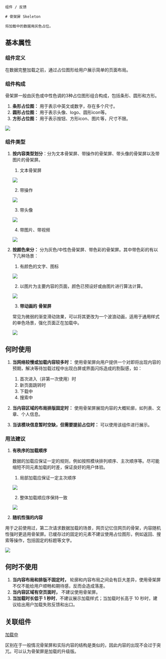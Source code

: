 `````
组件 / 反馈

# 骨架屏 Skeleton

将加载中的数据用灰色占位。
`````

## 基本属性

### 组件定义

在数据完整加载之前，通过占位图形给用户展示简单的页面布局。

### 组件构成

骨架屏一般由灰色或中性色调的3种占位图形组合构成，包括条形、圆形和方形。

1. **条形占位图：** 用于表示中英文或数字，存在多个尺寸。
2. **圆形占位图：** 用于表示头像、logo、圆形icon等。
3. **方形占位图：** 用于表示按钮、方形icon、图片等，尺寸不限。

![](https://p1-arco.byteimg.com/tos-cn-i-uwbnlip3yd/b709f4b46dc5422bac7de0ab3fb88652~tplv-uwbnlip3yd-image.image)

### 组件类型

1. **按内容类型划分**：分为文本骨架屏、带操作的骨架屏、带头像的骨架屏以及带图片的骨架屏。

    1. 文本骨架屏

    ![](https://p1-arco.byteimg.com/tos-cn-i-uwbnlip3yd/cfcf1cfe57ef4ec89a42e52483d093ee~tplv-uwbnlip3yd-image.image)

    2. 带操作

    ![](https://p1-arco.byteimg.com/tos-cn-i-uwbnlip3yd/fc6e67da325b478e9b707c30bccbf659~tplv-uwbnlip3yd-image.image)

    3. 带头像

    ![](https://p1-arco.byteimg.com/tos-cn-i-uwbnlip3yd/9325b56c7f9c71c4a6ea1bb752f72eb7.png~tplv-uwbnlip3yd-webp.webp)

    4. 带图片、带视频

    ![](https://p1-arco.byteimg.com/tos-cn-i-uwbnlip3yd/b355af68aec02362c364b6add409ed53.png~tplv-uwbnlip3yd-webp.webp)

2.  **按颜色来分：** 分为灰色/中性色骨架屏、带色彩的骨架屏。其中带色彩的有以下几种场景：

    1. 有颜色的文字、图标

    ![](https://p1-arco.byteimg.com/tos-cn-i-uwbnlip3yd/20402c8575c8c12f9266a9ae8a3e961c.png~tplv-uwbnlip3yd-webp.webp)

    2. 以图片为主要内容的页面，颜色已预设好或由图片进行算法计算。

    ![](https://p1-arco.byteimg.com/tos-cn-i-uwbnlip3yd/b663e42f7d9344b895845bd6610620ee~tplv-uwbnlip3yd-image.image)

    3. **带动画的** **骨架屏**

    常见为微弱的渐变滑动效果，可以将其更改为一个波浪动画，适用于通用样式的单色场景，强化页面正在加载中。

    ![](https://p1-arco.byteimg.com/tos-cn-i-uwbnlip3yd/7b7ed9100d8492425d048bebafe0ddd9.png~tplv-uwbnlip3yd-webp.webp)

## 何时使用

1. **当网络较慢或加载内容较多时：** 使用骨架屏向用户提供一个对即将出现内容的预期，解决等待加载过程中出现白屏或界面闪烁造成的割裂感，如：

    1.  首次进入（非第一次使用）时
    2.  新页面跳转时
    3.  下载中
    4.  搜索中

2.  **当内容区域的布局排版固定时：** 使用骨架屏展现内容的大概轮廓，如列表、文章、个人信息。

3.  **当该模块信息暂时空缺，但需要提前占位时：** 可以使用该组件进行展示。

### 用法建议

1. **有秩序的加载顺序**

    数据的加载应保证一定的规则，例如按照模块排列顺序、主次顺序等。尽可能缩短不同元素加载的时差，保证良好的用户体验。

    1. 局部加载应保证一定主次顺序

    ![](https://p1-arco.byteimg.com/tos-cn-i-uwbnlip3yd/6d45aa86fb77b810e84408d84b2fd396.png~tplv-uwbnlip3yd-webp.webp)

    2. 整体加载顺应序保持一致

    ![](https://p1-arco.byteimg.com/tos-cn-i-uwbnlip3yd/822e02487e7ca8b7dde73ab550d7dcaf.png~tplv-uwbnlip3yd-webp.webp)

2. **随机性强的内容**

用于之前使用过，第二次请求数据加载的场景，网页记忆住网页的骨架，内容随机性强时更适用骨架屏。已缓存过的固定的元素不建议使用占位图形，例如返回、搜索等操作，包括固定的标题等文字。

![](https://p1-arco.byteimg.com/tos-cn-i-uwbnlip3yd/c684e536f0814bc8a7d5d162313d6244~tplv-uwbnlip3yd-image.image)

## 何时不使用

1. **当内容布局和排版不固定时，** 轮廓和内容布局之间会有巨大差异，使用骨架屏不仅不能给用户顺畅和期待感，反而会造成落差。
2. **当内容区域有空页面时，** 不建议使用骨架屏。
3. **当加载时长低于 1 秒时**，不建议展示加载样式；当加载时长高于 10 秒时，建议给出用户加载失败反馈和出口。

## 关联组件

[加载中](/react/components/spin)

区别在于一般情况骨架屏和实际内容的结构是类似的，因此内容的出现不会过于突兀。可以认为骨架屏是加载的升级版。
